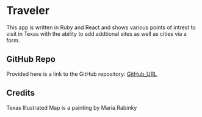 # Traveler

This app is written in Ruby and React and shows various points of intrest to visit in Texas with the ability to add addtional sites as well as cities via a form. 

## GitHub Repo

Provided here is a link to the GitHub repository: 
[GitHub_URL](https://github.com/veritycarlos/traveler-frontend)

## Credits
Texas Illustrated Map is a painting by Maria Rabinky
